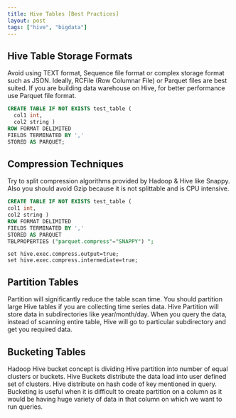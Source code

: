 ```yaml
---
title: Hive Tables [Best Practices]
layout: post
tags: ["hive", "bigdata"]
---
```


## Hive Table Storage Formats

Avoid using TEXT format, Sequence file format or complex storage format such as JSON. Ideally, RCFile (Row Columnar File) or Parquet files are best suited. If you are building data warehouse on Hive, for better performance use Parquet file format.

```sql
CREATE TABLE IF NOT EXISTS test_table (
  col1 int,
  col2 string )
ROW FORMAT DELIMITED
FIELDS TERMINATED BY ','
STORED AS PARQUET;
```

## Compression Techniques

Try to split compression algorithms provided by Hadoop & Hive like Snappy. Also you should avoid Gzip because it is not splittable and is CPU intensive.

```sql
CREATE TABLE IF NOT EXISTS test_table (
col1 int,
col2 string )
ROW FORMAT DELIMITED
FIELDS TERMINATED BY ','
STORED AS PARQUET
TBLPROPERTIES ("parquet.compress"="SNAPPY") ";
```

```
set hive.exec.compress.output=true;
set hive.exec.compress.intermediate=true;
```

## Partition Tables

Partition will significantly reduce the table scan time. You should partition large Hive tables if you are collecting time series data. Hive Partition will store data in subdirectories like year/month/day. When you query the data, instead of scanning entire table, Hive will go to particular subdirectory and get you required data.

## Bucketing Tables

Hadoop Hive bucket concept is dividing Hive partition into number of equal clusters or buckets. Hive Buckets distribute the data load into user defined set of clusters. Hive distribute on hash code of key mentioned in query. Bucketing is useful when it is difficult to create partition on a column as it would be having huge variety of data in that column on which we want to run queries.